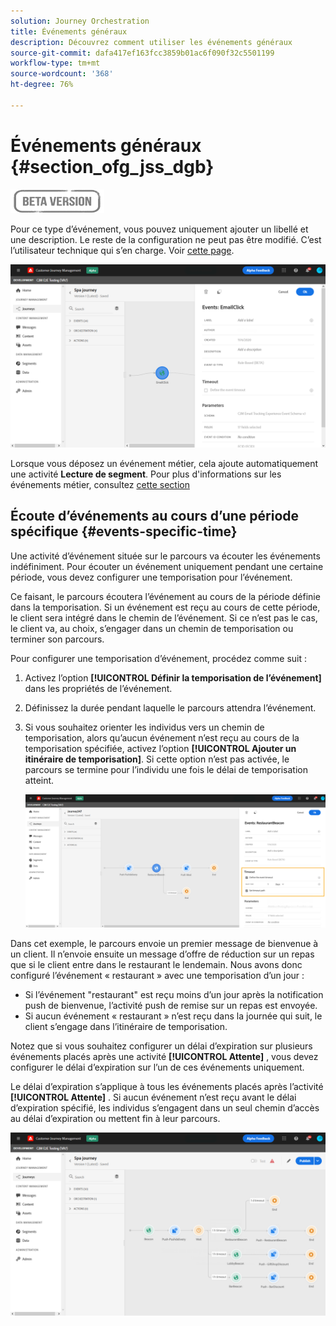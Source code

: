 ```yaml
---
solution: Journey Orchestration
title: Événements généraux
description: Découvrez comment utiliser les événements généraux
source-git-commit: dafa417ef163fcc3859b01ac6f090f32c5501199
workflow-type: tm+mt
source-wordcount: '368'
ht-degree: 76%

---
```


# Événements généraux {#section_ofg_jss_dgb}

![](../assets/do-not-localize/badge.png)

Pour ce type d’événement, vous pouvez uniquement ajouter un libellé et une description. Le reste de la configuration ne peut pas être modifié. C’est l’utilisateur technique qui s’en charge. Voir [cette page](../event/about-events.md).

![](../assets/general-events.png)

Lorsque vous déposez un événement métier, cela ajoute automatiquement une activité **Lecture de segment**. Pour plus d&#39;informations sur les événements métier, consultez [cette section](../event/about-events.md)

## Écoute d’événements au cours d’une période spécifique {#events-specific-time}

Une activité d’événement située sur le parcours va écouter les événements indéfiniment. Pour écouter un événement uniquement pendant une certaine période, vous devez configurer une temporisation pour l’événement.

Ce faisant, le parcours écoutera l’événement au cours de la période définie dans la temporisation. Si un événement est reçu au cours de cette période, le client sera intégré dans le chemin de l’événement. Si ce n’est pas le cas, le client va, au choix, s’engager dans un chemin de temporisation ou terminer son parcours.

Pour configurer une temporisation d’événement, procédez comme suit :

1. Activez l’option **[!UICONTROL Définir la temporisation de l’événement]** dans les propriétés de l’événement.

1. Définissez la durée pendant laquelle le parcours attendra l’événement.

1. Si vous souhaitez orienter les individus vers un chemin de temporisation, alors qu’aucun événement n’est reçu au cours de la temporisation spécifiée, activez l’option **[!UICONTROL Ajouter un itinéraire de temporisation]**. Si cette option n’est pas activée, le parcours se termine pour l’individu une fois le délai de temporisation atteint.

   ![](../assets/event-timeout.png)

Dans cet exemple, le parcours envoie un premier message de bienvenue à un client. Il n’envoie ensuite un message d’offre de réduction sur un repas que si le client entre dans le restaurant le lendemain. Nous avons donc configuré l’événement « restaurant » avec une temporisation d’un jour :

* Si l’événement &quot;restaurant&quot; est reçu moins d’un jour après la notification push de bienvenue, l’activité push de remise sur un repas est envoyée.
* Si aucun événement « restaurant » n’est reçu dans la journée qui suit, le client s’engage dans l’itinéraire de temporisation.

Notez que si vous souhaitez configurer un délai d’expiration sur plusieurs événements placés après une activité **[!UICONTROL Attente]** , vous devez configurer le délai d’expiration sur l’un de ces événements uniquement.

Le délai d’expiration s’applique à tous les événements placés après l’activité **[!UICONTROL Attente]** . Si aucun événement n’est reçu avant le délai d’expiration spécifié, les individus s’engagent dans un seul chemin d’accès au délai d’expiration ou mettent fin à leur parcours.

![](../assets/event-timeout-group.png)

